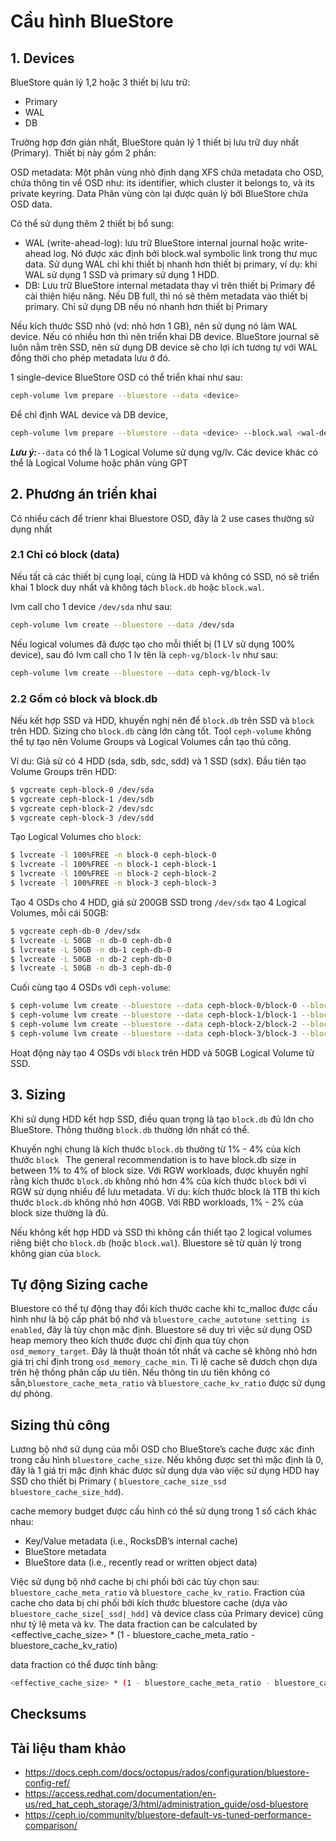 # Cầu hình BlueStore

## 1. Devices

BlueStore quản lý 1,2 hoặc 3 thiết bị lưu trữ:
- Primary
- WAL
- DB

Trường hợp đơn giản nhất, BlueStore quản lý 1 thiết bị lưu trữ duy nhất (Primary). Thiết bị này gồm 2 phần:

OSD metadata: Một phân vùng nhỏ định dạng XFS chứa metadata cho OSD, chứa thông tin về OSD như: its identifier, which cluster it belongs to, và its private keyring.
Data Phân vùng còn lại được quản lý bởi BlueStore chứa OSD data.

Có thể sử dụng thêm 2 thiết bị bổ sung:
- WAL (write-ahead-log): lưu trữ BlueStore internal journal hoặc write-ahead log. Nó được xác định bởi block.wal symbolic link trong thư mục data. Sử dụng WAL chỉ khi thiết bị nhanh hơn thiết bị primary, ví dụ: khi WAL sử dụng 1 SSD và primary sử dụng 1 HDD.
- DB: Lưu trữ BlueStore internal metadata thay vì trên thiết bị Primary để cài thiện hiệu năng. Nếu DB full, thì nó sẽ thêm metadata vào thiết bị primary. Chỉ sử dụng DB nếu nó nhanh hơn thiết bị Primary

Nếu kích thước SSD nhỏ (vd: nhỏ hơn 1 GB), nên sử dụng nó làm WAL device. Nếu có nhiều hơn thì nên triển khai DB device. BlueStore journal sẽ luôn nằm trên SSD, nên sử dụng DB device sẽ cho lợi ích tương tự với WAL đồng thời cho phép metadata lưu ở đó.

1 single-device BlueStore OSD có thể triển khai như sau:
```sh
ceph-volume lvm prepare --bluestore --data <device>
```
Để chỉ định WAL device và DB device,
```sh
ceph-volume lvm prepare --bluestore --data <device> --block.wal <wal-device> --block.db <db-device>
```
***Lưu ý:***`--data` có thể là 1 Logical Volume sử dụng vg/lv. Các device khác có thể là Logical Volume hoặc phân vùng GPT

## 2. Phương án triển khai

Có nhiều cách để trienr khai Bluestore OSD, đây là 2 use cases thường sử dụng nhất

### 2.1 Chỉ có block (data)

Nếu tất cả các thiết bị cụng loại, cùng là HDD và không có SSD, nó sẽ triển khai 1 block duy nhất và không tách `block.db` hoặc `block.wal`. 

lvm call cho 1 device `/dev/sda` như sau:
```sh
ceph-volume lvm create --bluestore --data /dev/sda
```
Nếu logical volumes đã được tạo cho mỗi thiết bị (1 LV sử dụng 100% device), sau đó lvm call cho 1 lv tên là `ceph-vg/block-lv` như sau:
```sh
ceph-volume lvm create --bluestore --data ceph-vg/block-lv
```

### 2.2 Gồm có block và block.db

Nếu kết hợp SSD và HDD, khuyến nghị nên để `block.db` trên SSD và `block` trên HDD. Sizing cho `block.db` càng lớn càng tốt. Tool `ceph-volume` không thể tự tạo nên Volume Groups và Logical Volumes cần tạo thủ công.

Ví du: Giả sử có 4 HDD (sda, sdb, sdc, sdd) và 1 SSD (sdx). Đầu tiên tạo Volume Groups trên HDD:
```sh
$ vgcreate ceph-block-0 /dev/sda
$ vgcreate ceph-block-1 /dev/sdb
$ vgcreate ceph-block-2 /dev/sdc
$ vgcreate ceph-block-3 /dev/sdd
```
Tạo Logical Volumes cho `block`:
```sh
$ lvcreate -l 100%FREE -n block-0 ceph-block-0
$ lvcreate -l 100%FREE -n block-1 ceph-block-1
$ lvcreate -l 100%FREE -n block-2 ceph-block-2
$ lvcreate -l 100%FREE -n block-3 ceph-block-3
```
Tạo 4 OSDs cho 4 HDD, giả sử 200GB SSD trong `/dev/sdx` tạo 4 Logical Volumes, mỗi cái 50GB:
```sh
$ vgcreate ceph-db-0 /dev/sdx
$ lvcreate -L 50GB -n db-0 ceph-db-0
$ lvcreate -L 50GB -n db-1 ceph-db-0
$ lvcreate -L 50GB -n db-2 ceph-db-0
$ lvcreate -L 50GB -n db-3 ceph-db-0
```
Cuối cùng tạo 4 OSDs với `ceph-volume`:
```sh
$ ceph-volume lvm create --bluestore --data ceph-block-0/block-0 --block.db ceph-db-0/db-0
$ ceph-volume lvm create --bluestore --data ceph-block-1/block-1 --block.db ceph-db-0/db-1
$ ceph-volume lvm create --bluestore --data ceph-block-2/block-2 --block.db ceph-db-0/db-2
$ ceph-volume lvm create --bluestore --data ceph-block-3/block-3 --block.db ceph-db-0/db-3
```

Hoạt động này tạo 4 OSDs với `block` trên HDD và 50GB Logical Volume từ SSD.

## 3. Sizing

Khi sử dụng HDD kết hợp SSD, điều quan trọng là tạo `block.db` đủ lớn cho BlueStore. Thông thường `block.db` thường lớn nhất có thể.

Khuyến nghị chung là kích thước `block.db` thường  từ 1% - 4% của kích thước `block `
The general recommendation is to have block.db size in between 1% to 4% of block size. Với RGW workloads, được khuyến nghĩ rằng kích thước `block.db` không nhỏ hơn 4% của kích thước `block` bởi vì RGW sử dụng nhiều để lưu metadata. Ví dụ: kích thước block là 1TB thì kích thước `block.db` không nhỏ hơn 40GB. Với RBD workloads, 1% - 2% của block size thường là đủ.

Nếu không kết hợp HDD và SSD thì không cần thiết tạo 2 logical volumes riêng biệt cho `block.db` (hoặc `block.wal`). Bluestore sẽ từ quản lý trong không gian của `block`.

## Tự động Sizing cache

Bluestore có thể tự động thay đổi kích thước cache khi tc_malloc được cấu hình như là bộ cấp phát bộ nhớ và `bluestore_cache_autotune setting is enabled`, đây là tùy chọn mặc định. Bluestore sẽ duy trì việc sử dụng OSD heap memory theo kích thước được chỉ định qua tùy chọn `osd_memory_target`. Đây là thuật thoán tốt nhất và cache sẽ không nhỏ hơn giá trị chỉ định trong `osd_memory_cache_min`. Tỉ lệ cache sẽ đươch chọn dựa trên hệ thống phân cấp ưu tiên. Nếu thông tin ưu tiên không có sẵn,`bluestore_cache_meta_ratio` và `bluestore_cache_kv_ratio` được sử dụng dự phòng.

## Sizing thủ công

Lương bộ nhớ sử dụng của mỗi OSD cho BlueStore’s cache được xác đinh trong cấu hình `bluestore_cache_size`. Nếu không được set thì mặc định là 0, đây là 1 giá trị mặc định khác được sử dụng dựa vào việc sử dụng HDD hay SSD cho thiết bị Primary ( `bluestore_cache_size_ssd` `bluestore_cache_size_hdd`).

cache memory budget được cấu hình có thể sử dụng trong 1 số cách khác nhau:
- Key/Value metadata (i.e., RocksDB’s internal cache)
- BlueStore metadata
- BlueStore data (i.e., recently read or written object data)


Việc sử dụng bộ nhớ cache bị chi phối bởi các tùy chọn sau: `bluestore_cache_meta_ratio` và `bluestore_cache_kv_ratio`. Fraction của cache cho data bị chi phối bởi kích thước bluestore cache (dựa vào `bluestore_cache_size[_ssd|_hdd]` và device class của Primary device) cũng như tỷ lệ meta và kv. The data fraction can be calculated by <effective_cache_size> * (1 - bluestore_cache_meta_ratio - bluestore_cache_kv_ratio)

data fraction có thể được tính bằng:
```sh
<effective_cache_size> * (1 - bluestore_cache_meta_ratio - bluestore_cache_kv_ratio)
```

## Checksums

## Tài liệu tham khảo
- https://docs.ceph.com/docs/octopus/rados/configuration/bluestore-config-ref/
- https://access.redhat.com/documentation/en-us/red_hat_ceph_storage/3/html/administration_guide/osd-bluestore
- https://ceph.io/community/bluestore-default-vs-tuned-performance-comparison/
